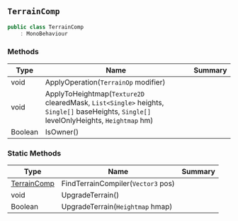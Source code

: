 ## `TerrainComp`

```csharp
public class TerrainComp
    : MonoBehaviour

```

### Methods

| Type | Name | Summary | 
| --- | --- | --- | 
| void | ApplyOperation(`TerrainOp` modifier) |  | 
| void | ApplyToHeightmap(`Texture2D` clearedMask, `List<Single>` heights, `Single[]` baseHeights, `Single[]` levelOnlyHeights, `Heightmap` hm) |  | 
| Boolean | IsOwner() |  | 


### Static Methods

| Type | Name | Summary | 
| --- | --- | --- | 
| [TerrainComp](./TerrainComp.md) | FindTerrainCompiler(`Vector3` pos) |  | 
| void | UpgradeTerrain() |  | 
| Boolean | UpgradeTerrain(`Heightmap` hmap) |  | 


